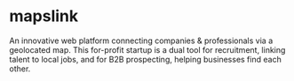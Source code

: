 # mapslink
An innovative web platform connecting companies &amp; professionals via a geolocated map. This for-profit startup is a dual tool for recruitment, linking talent to local jobs, and for B2B prospecting, helping businesses find each other.
